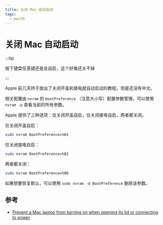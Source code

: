 ```yaml
---
title: 关闭 Mac 自动启动
tags:
  - macOS
---
```


# 关闭 Mac 自动启动

:::tip

按下键盘任意键还是会自启，这个好像还关不掉

:::

Apple 前几天终于放出了关闭开盖和接电就自动启动的教程，但是还没有中文。

相关配置由 `nvram` 的 `BootPreference` （注意大小写）配置参数管理，可以使用 `nvram -p` 查看当前的所有参数。

Apple 提供了三种选项：仅关闭开盖自启，仅关闭接电自启，两者都关闭。

仅关闭开盖自启：

```bash
sudo nvram BootPreference=%01
```

仅关闭接电自启：

```bash
sudo nvram BootPreference=%02
```

两者都关闭：

```bash
sudo nvram BootPreference=%00
```

如果想要恢复默认，可以使用 `sudo nvram -d BootPreference` 删除该参数。

## 参考

- [Prevent a Mac laptop from turning on when opening its lid or connecting to power](https://support.apple.com/en-us/120622)
